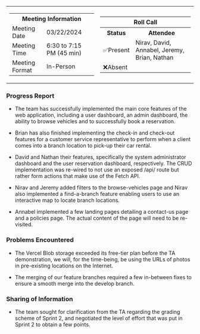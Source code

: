 <table align="center" cellspacing="0" cellpadding="0">
  <tr>
    <td>
      <table>
        <tr>
          <th colspan="2">Meeting Information</th>
        </tr>
        <tr>
          <td>Meeting Date</td>
          <td>03/22/2024</td>
        </tr>
        <tr>
          <td>Meeting Time</td>
          <td>6:30 to 7:15 PM (45 min)</td>
        </tr>
        <tr>
          <td>Meeting Format</td>
          <td>In-Person</td>
        </tr>
      </table>
    </td>
    <td>
      <table align="center">
        <tr>
          <th colspan="2">Roll Call</th>
        </tr>
        <tr>
          <th>Status</th>
          <th>Attendee</th>
        </tr>
        <tr>
          <td>✅Present</td>
          <td>Nirav, David, Annabel, Jeremy, Brian, Nathan</td>
        </tr>
        <tr>
          <td>❌Absent</td>
          <td></td>
        </tr>
      </table>
    </td>
  </tr>
</table>

### Progress Report

- The team has successfully implemented the main core features of the web
  application, including a user dashboard, an admin dashboard, the ability to
  browse vehicles and to successfully book a reservation.

- Brian has also finished implementing the check-in and check-out features for a
  customer service representative to perform when a client comes into a branch
  location to pick-up their car rental.

- David and Nathan their features, specifically the system administrator
  dashboard and the user reservation dashboard, respectively. The CRUD
  implementation was re-wired to not use an exposed /api/ route but rather form
  actions that make use of the Fetch API.

- Nirav and Jeremy added filters to the browse-vehicles page and Nirav also
  implemented a find-a-branch feature enabling users to use an interactive map
  to locate branch locations.

- Annabel implemented a few landing pages detailing a contact-us page and a
  policies page. The actual content of the page will need to be re-visited.

### Problems Encountered

- The Vercel Blob storage exceeded its free-tier plan before the TA
  demonstration, we will, for the time-being, be using the URLs of photos in
  pre-existing locations on the Internet.

- The merging of our feature branches required a few in-between fixes to ensure
  a smooth merge into the develop branch.

### Sharing of Information

- The team sought for clarification from the TA regarding the grading scheme of
  Sprint 2, and negotiated the level of effort that was put in Sprint 2 to
  obtain a few points.
